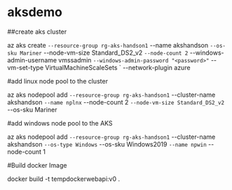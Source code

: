 # aksdemo

##create aks cluster

az aks create `
    --resource-group rg-aks-handson1 `
    --name akshandson `
    --os-sku Mariner `
    --node-vm-size Standard_DS2_v2 `
    --node-count 2 `
    --windows-admin-username vmssadmin `
    --windows-admin-password "<password>" `
    --vm-set-type VirtualMachineScaleSets `
    --network-plugin azure

#add linux node pool to the cluster

az aks nodepool add `
    --resource-group rg-aks-handson1 `
    --cluster-name akshandson `
    --name nplnx `
    --node-count 2 `
    --node-vm-size Standard_DS2_v2 `
    --os-sku Mariner

#add windows node pool to the AKS

az aks nodepool add `
    --resource-group rg-aks-handson1 `
    --cluster-name akshandson `
    --os-type Windows `
    --os-sku Windows2019 `
    --name npwin `
    --node-count 1 

#Build docker Image

docker build -t tempdockerwebapi:v0 .
